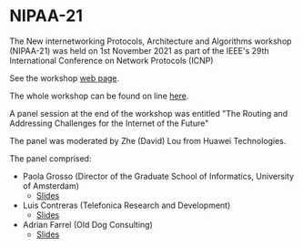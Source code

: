 # NIPAA-21
The New internetworking Protocols, Architecture and Algorithms workshop (NIPAA-21) was held on 1st November 2021 as part of the IEEE's 29th International Conference on Network Protocols (ICNP)

See the workshop [web page](https://nipaa21.wordpress.com/).

The whole workshop can be found on line [here](https://www.youtube.com/watch?v=Yve_HPlU4hc).

A panel session at the end of the workshop was entitled "The Routing and Addressing Challenges for the Internet of the Future"

The panel was moderated by Zhe (David) Lou from Huawei Technologies.

The panel comprised:
* Paola Grosso (Director of the Graduate School of Informatics, University of Amsterdam)
   * [Slides](https://github.com/danielkinguk/sarah/blob/main/conferences/NIPAA-21/2021-11-01--PGrosso-NIPAA.PDF) 
* Luis Contreras (Telefonica Research and Development)
   * [Slides](https://github.com/danielkinguk/sarah/blob/main/conferences/NIPAA-21/NIPAA%20-%20LM%20Contreras%20v0.pdf)
* Adrian Farrel (Old Dog Consulting)
   * [Slides](https://github.com/danielkinguk/sarah/blob/main/conferences/NIPAA-21/AdrianFarrel-NIPAA.pdf)
